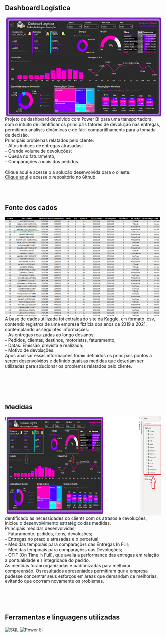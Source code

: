 ## Dashboard Logística
<img align="right" width="500" height="320" src="https://github.com/KarolayneJOliveira/Portfolio_Logistica/blob/main/Design/Dashboard%20logistica.png?raw=true">
Projeto de dashboard devolvido com Power BI para uma transportadora, com o intuito de identificar os principais fatores de devolução nas entregas, permitindo análises dinâmicas e de fácil compartilhamento para a tomada de decisão.<br>
Principais problemas relatados pelo cliente:<br>
- Altos índices de entregas atrasadas;<br>
- Grande volume de devoluções;<br>
- Queda no faturamento;<br>
- Comparações anuais dos pedidos.<br>
<br>
<a href="" target="_blank">Clique aqui</a> e acesse o a solução desenvolvida para o cliente.
<br>
<a href="https://github.com/KarolayneJOliveira/Portfolio_Logistica" target="_blank">Clique aqui</a> e acesse o repositório no Github.

<br><br>

## Fonte dos dados 
<img align="left" width="500" height="320" src="https://github.com/KarolayneJOliveira/Portfolio_Logistica/blob/main/Design/Base%20de%20dados%20Excel.png?raw=true">
A base de dados utilizada foi extraída do site da Kaggle, em formato .csv, contendo registros de uma empresa fictícia dos anos de 2019 a 2021, contemplando as seguintes informações:<br>
- As entregas realizadas ao longo dos anos;<br>
- Pedidos, clientes, destinos, motoristas, faturamento;<br>
- Datas: Emissão, prevista e realizada;<br>
- Motivo de devoluções.<br>
Após analisar essas informações foram definidos os principais pontos a serem desenvolvidos e definido quais as medidas que deveriam ser utilizadas para solucionar os problemas relatados pelo cliente. 

<br><br><br><br>

## Medidas
<img align="right" width="500" height="320" src="https://github.com/KarolayneJOliveira/Portfolio_Logistica/blob/main/Design/Medidas.png?raw=true">
Identificado as necessidades do cliente com os atrasos e devoluções, iniciou o desenvolvimento estratégico das medidas.<br>
Principais medidas desenvolvidas;<br>
 - Faturamento, pedidos, ítens, devoluções;<br>
 - Entregas no prazo e atrasadas e o percetual;<br>
 - Medidas temporais para comparações das Entregas In Full;<br>
 - Medidas temporais para comparações das Devoluções;<br>
 - OTIF (On Time In Full), que avalia a performance das entregas em relação à pontualidade e à integridade do pedido.<br>
As medidas foram organizadas e padronizadas para melhorar compreensão. Os resultados apresentados permitiram que a empresa pudesse concentrar seus esforços em áreas que demandam de melhorias, evitando que ocorram novamente os problemas.


<br><br><br>

## Ferramentas e linguagens utilizadas
<div style="display: inline_block">
    <img align="center" alt="SQL" height="40" width="40" src="https://github.com/KarolayneJOliveira/Portfolio/blob/main/linguagens/sql.png?raw=true">
    <img align="center" alt="Power BI" height="40" width="40" src="https://github.com/KarolayneJOliveira/Portfolio/blob/main/linguagens/power%20bi.png?raw=true">
